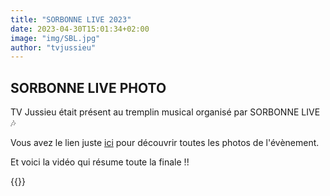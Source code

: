 ```yaml
---
title: "SORBONNE LIVE 2023"
date: 2023-04-30T15:01:34+02:00
image: "img/SBL.jpg"
author: "tvjussieu"
---
```


## SORBONNE LIVE PHOTO

TV Jussieu était présent au tremplin musical organisé par SORBONNE LIVE 🎶

Vous avez le lien juste [ici](https://www.facebook.com/media/set/?set=a.1135123127387832&type=3) pour découvrir toutes les photos de l'évènement.

Et voici la vidéo qui résume toute la finale !!

{{<youtube AuyV8JtKZnc>}}